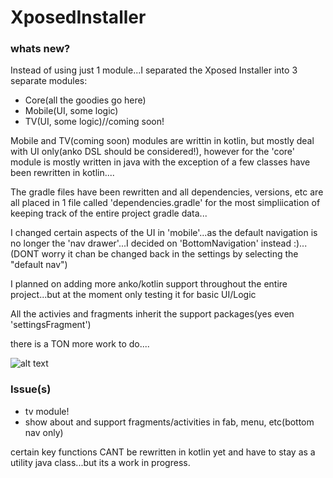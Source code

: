 # XposedInstaller

### whats new?

Instead of using just 1 module...I separated the Xposed Installer into 3 separate modules:

- Core(all the goodies go here)
- Mobile(UI, some logic)
- TV(UI, some logic)//coming soon!

Mobile and TV(coming soon) modules are writtin in kotlin, but mostly deal with UI only(anko DSL should be considered!), however for the 'core' module is mostly written in java with the exception of a few classes have been rewritten in kotlin....

The gradle files have been rewritten and all dependencies, versions, etc are all placed in 1 file called 'dependencies.gradle' for the most simpliication of keeping track of the entire project gradle data...

I changed certain aspects of the UI in 'mobile'...as the default navigation is no longer the 'nav drawer'...I decided on 'BottomNavigation' instead :)...(DONT worry it chan be changed back in the settings by selecting the "default nav")

I planned on adding more anko/kotlin support throughout the entire project...but at the moment only testing it for basic UI/Logic

All the activies and fragments inherit the support packages(yes even 'settingsFragment')

there is a TON more work to do....

![alt text](https://raw.githubusercontent.com/Xstar97/XposedInstaller/master/screenshots/Screenshot_1531667579.png)
 
### Issue(s)

- tv module!
- show about and support fragments/activities in fab, menu, etc(bottom nav only)


certain key functions CANT be rewritten in kotlin yet and have to stay as a utility java class...but its a work in progress.
